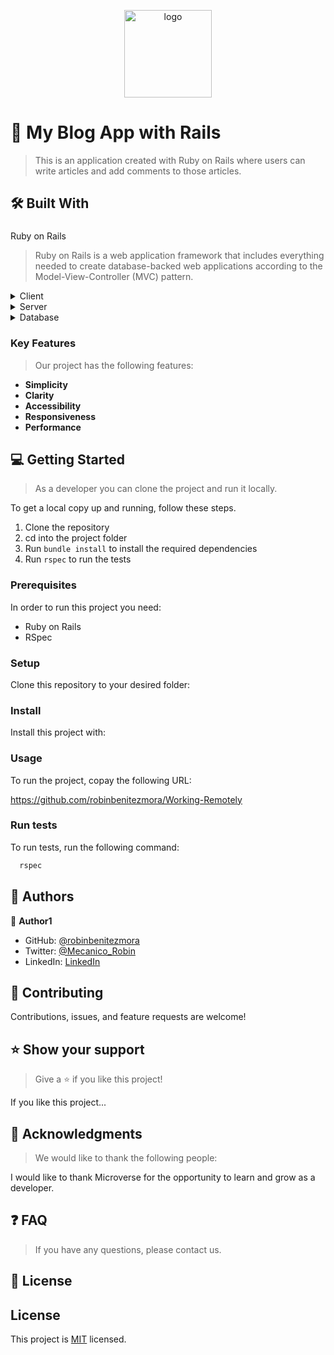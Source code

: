 <a name="readme-top"></a>

<!--
HOW TO USE:
This is an example of how you may give instructions on setting up your project locally.

Modify this file to match your project and remove sections that don't apply.

REQUIRED SECTIONS:
- Table of Contents
- About the Project.
  - Built With
  - Live Demo
- Getting Started
- Authors
- Future Features
- Contributing
- Show your support
- Acknowledgements.
- License

After you're finished please remove all the comments and instructions!
-->

<div align="center">

  <img src="murple_logo.png" alt="logo" width="140"  height="auto" />
  <br/>

</div>


<!-- PROJECT DESCRIPTION. -->

# 📖 My Blog App with Rails <a name="about-project"></a>

> This is an application created with Ruby on Rails where users can write articles and add comments to those articles.

## 🛠 Built With <a name="built-with"></a>

### <a name="tech-stack">
Ruby on Rails
</a>

> Ruby on Rails is a web application framework that includes everything needed to create database-backed web applications according to the Model-View-Controller (MVC) pattern.

<details>
  <summary>Client</summary>
  <ul>
    <li><a href="https://reactjs.org/">React.js</a></li>
  </ul>
</details>

<details>
  <summary>Server</summary>
  <ul>
    <li><a href="https://expressjs.com/">Express.js</a></li>
  </ul>
</details>

<details>
<summary>Database</summary>
  <ul>
    <li><a href="https://www.postgresql.org/">PostgreSQL</a></li>
  </ul>
</details>

<!-- Features -->

### Key Features <a name="key-features"></a>

> Our project has the following features:

- **Simplicity**
- **Clarity**
- **Accessibility**
- **Responsiveness**
- **Performance**

<!-- GETTING STARTED -->

## 💻 Getting Started <a name="getting-started"></a>

> As a developer you can clone the project and run it locally.

To get a local copy up and running, follow these steps.

1) Clone the repository
2) cd into the project folder
3) Run `bundle install` to install the required dependencies
4) Run `rspec` to run the tests

### Prerequisites

In order to run this project you need:

- Ruby on Rails
- RSpec

<!--
Example command:

```sh
 gem install rails
```
 -->

### Setup

Clone this repository to your desired folder:

<!--
Example commands:

```sh
  cd my-folder
  git clone git@github.com:myaccount/my-project.git
```
--->

### Install

Install this project with:



<!--
Example command:

```sh
  cd my-project
  gem install
```
--->

### Usage

To run the project, copay the following URL:

https://github.com/robinbenitezmora/Working-Remotely

<!--
Example command:

```sh
  rails server
```
--->

### Run tests

To run tests, run the following command:

```sh
  rspec
```
<!-- AUTHORS -->

## 👥 Authors <a name="authors"></a>
👤 **Author1**

- GitHub: [@robinbenitezmora](https://github.com/robinbenitezmora)
- Twitter: [@Mecanico_Robin](https://twitter.com/mecanico_robin)
- LinkedIn: [LinkedIn](https://www.linkedin.com/in/robin-benitez-mora/)

## 🤝 Contributing <a name="contributing"></a>

Contributions, issues, and feature requests are welcome!

## ⭐️ Show your support <a name="support"></a>

> Give a ⭐️ if you like this project!

If you like this project...

## 🙏 Acknowledgments <a name="acknowledgements"></a>

> We would like to thank the following people:

I would like to thank Microverse for the opportunity to learn and grow as a developer.

## ❓ FAQ <a name="faq"></a>

> If you have any questions, please contact us.

## 📝 License <a name="license"></a>

## License
This project is [MIT](./MIT.md) licensed.
